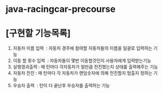 # java-racingcar-precourse
# [구현할 기능목록]
1. 자동차 이름 입력 
   : 자동차 경주에 참여할 자동차들의 이름을 일괄로 입력하는 기능 
2. 이동 할 횟수 입력 
   : 자동차들이 몇번 이동할것인지 사용자에게 입력받는기능 
3. 실행경과출력
   : 매 턴마다 각자동차가 얼만큼 전진했는지 상태를 출력해주는 기능 
4. 자동차 전진
   : 매 턴마다 각 자동차가 랜덤숫자에 의해 전진할지 멈출지 정하는 기능 
5. 우승자 출력 
   : 턴이 다 끝난후 우승자를 출력하는 기능
